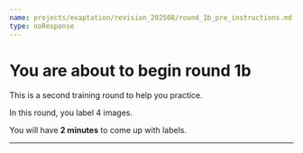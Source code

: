 ```yaml
---
name: projects/exaptation/revision_202508/round_1b_pre_instructions.md
type: noResponse
---
```


# You are about to begin round 1b

This is a second training round to help you practice.

In this round, you label 4 images.

You will have **2 minutes** to come up with labels.

---
